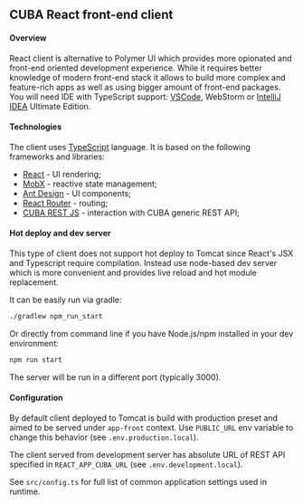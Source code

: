 ## CUBA React front-end client

#### Overview

React client is alternative to Polymer UI which provides more opionated and front-end oriented
development experience. While it requires better knowledge of modern front-end stack it allows to build 
more complex and feature-rich apps as well as using bigger amount of front-end packages. You will need IDE with TypeScript support: [VSCode](https://code.visualstudio.com/), WebStorm or [IntelliJ IDEA](https://www.jetbrains.com/idea/) Ultimate Edition.
 
#### Technologies

The client uses [TypeScript](http://www.typescriptlang.org/) language. 
It is based on the following frameworks and libraries: 

* [React](https://reactjs.org/) - UI rendering;
* [MobX](https://mobx.js.org/) - reactive state management;
* [Ant Design](https://ant.design/docs/react/introduce) - UI components;
* [React Router](https://reacttraining.com/react-router/) - routing;
* [CUBA REST JS](https://github.com/cuba-platform/cuba-rest-js) - interaction with СUBA generic REST API;

#### Hot deploy and dev server

This type of client does not support hot deploy to Tomcat since React's JSX and Typescript require 
compilation. Instead use node-based dev server which is more convenient and provides live reload 
and hot module replacement. 

It can be easily run via gradle:

```bash
./gradlew npm_run_start
```

Or directly from command line if you have Node.js/npm installed in your dev environment:

```bash
npm run start
``` 

The server will be run in a different port (typically 3000).

#### Configuration

By default client deployed to Tomcat is build with production preset and aimed to be served under 
`app-front` context. Use `PUBLIC_URL` env variable to change this behavior (see `.env.production.local`).

The client served from development server has absolute URL of REST API specified in `REACT_APP_CUBA_URL` 
(see `.env.development.local`).

See `src/config.ts` for full list of common application settings used in runtime.
